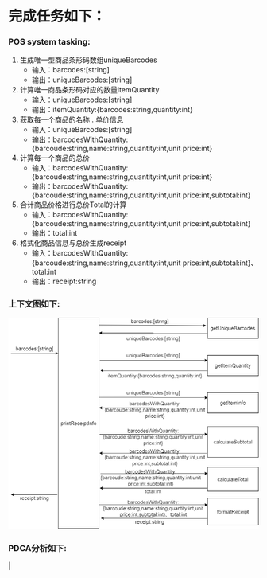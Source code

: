 # 完成任务如下：
### POS system tasking:
1. 生成唯一型商品条形码数组uniqueBarcodes
    - 输入：barcodes:[string]
    - 输出：uniqueBarcodes:[string]
2. 计算唯一商品条形码对应的数量itemQuantity
    - 输入：uniqueBarcodes:[string]
    - 输出：itemQuantity:{barcodes:string,quantity:int}
3. 获取每一个商品的名称 . 单价信息
    - 输入：uniqueBarcodes:[string]
    - 输出：barcodesWithQuantity:{barcoude:string,name:string,quantity:int,unit price:int}
4. 计算每一个商品的总价
    - 输入：barcodesWithQuantity:{barcoude:string,name:string,quantity:int,unit price:int}
    - 输出：barcodesWithQuantity:{barcoude:string,name:string,quantity:int,unit price:int,subtotal:int}
5. 合计商品价格进行总价Total的计算
    - 输入：barcodesWithQuantity:{barcoude:string,name:string,quantity:int,unit price:int,subtotal:int}
    - 输出：total:int
6. 格式化商品信息与总价生成receipt
    - 输入：barcodesWithQuantity:{barcoude:string,name:string,quantity:int,unit price:int,subtotal:int}、total:int
    - 输出：receipt:string
### 上下文图如下:
![加载失败](https://github.com/wyuefzhuol/POS-system/raw/master/POSsystem.png)
### PDCA分析如下:
| 